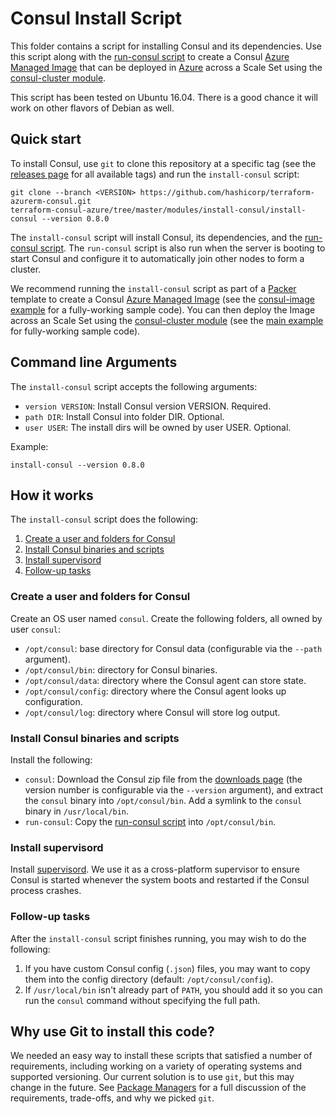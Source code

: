 # Consul Install Script

This folder contains a script for installing Consul and its dependencies. Use this script along with the
[run-consul script](https://github.com/hashicorp/terraform-azurerm-consul/tree/master/modules/run-consul) to create a Consul [Azure Managed Image](https://docs.microsoft.com/en-us/azure/virtual-machines/linux/build-image-with-packer) that can be deployed in 
[Azure](https://azure.microsoft.com/) across a Scale Set using the [consul-cluster module](https://github.com/hashicorp/terraform-azurerm-consul/tree/master/modules/consul-cluster).

This script has been tested on Ubuntu 16.04. There is a good chance it will work on other flavors of Debian as well.

## Quick start
To install Consul, use `git` to clone this repository at a specific tag (see the [releases page](../../../../releases) 
for all available tags) and run the `install-consul` script:

```
git clone --branch <VERSION> https://github.com/hashicorp/terraform-azurerm-consul.git
terraform-consul-azure/tree/master/modules/install-consul/install-consul --version 0.8.0
```

The `install-consul` script will install Consul, its dependencies, and the [run-consul script](https://github.com/hashicorp/terraform-azurerm-consul/tree/master/modules/run-consul).
The `run-consul` script is also run when the server is booting to start Consul and configure it to automatically 
join other nodes to form a cluster.

We recommend running the `install-consul` script as part of a [Packer](https://www.packer.io/) template to create a
Consul [Azure Managed Image](https://docs.microsoft.com/en-us/azure/virtual-machines/linux/build-image-with-packer) (see the 
[consul-image example](https://github.com/hashicorp/terraform-azurerm-consul/tree/master/examples/consul-image) for a 
fully-working sample code). You can then deploy the Image across an Scale Set using the [consul-cluster module](https://github.com/hashicorp/terraform-azurerm-consul/tree/master/modules/consul-cluster) 
(see the [main example](https://github.com/hashicorp/terraform-azurerm-consul/tree/master/MAIN.md) for fully-working sample code).


## Command line Arguments

The `install-consul` script accepts the following arguments:

* `version VERSION`: Install Consul version VERSION. Required. 
* `path DIR`: Install Consul into folder DIR. Optional.
* `user USER`: The install dirs will be owned by user USER. Optional.

Example:

```
install-consul --version 0.8.0
```



## How it works

The `install-consul` script does the following:

1. [Create a user and folders for Consul](#create-a-user-and-folders-for-consul)
1. [Install Consul binaries and scripts](#install-consul-binaries-and-scripts)
1. [Install supervisord](#install-supervisord)
1. [Follow-up tasks](#follow-up-tasks)


### Create a user and folders for Consul

Create an OS user named `consul`. Create the following folders, all owned by user `consul`:

* `/opt/consul`: base directory for Consul data (configurable via the `--path` argument).
* `/opt/consul/bin`: directory for Consul binaries.
* `/opt/consul/data`: directory where the Consul agent can store state.
* `/opt/consul/config`: directory where the Consul agent looks up configuration.
* `/opt/consul/log`: directory where Consul will store log output.


### Install Consul binaries and scripts

Install the following:

* `consul`: Download the Consul zip file from the [downloads page](https://www.consul.io/downloads.html) (the version 
  number is configurable via the `--version` argument), and extract the `consul` binary into `/opt/consul/bin`. Add a
  symlink to the `consul` binary in `/usr/local/bin`.
* `run-consul`: Copy the [run-consul script](https://github.com/hashicorp/terraform-azurerm-consul/tree/master/modules/run-consul) into `/opt/consul/bin`. 


### Install supervisord

Install [supervisord](http://supervisord.org/). We use it as a cross-platform supervisor to ensure Consul is started
whenever the system boots and restarted if the Consul process crashes.


### Follow-up tasks

After the `install-consul` script finishes running, you may wish to do the following:

1. If you have custom Consul config (`.json`) files, you may want to copy them into the config directory (default:
   `/opt/consul/config`).
1. If `/usr/local/bin` isn't already part of `PATH`, you should add it so you can run the `consul` command without
   specifying the full path.
   


## Why use Git to install this code?

We needed an easy way to install these scripts that satisfied a number of requirements, including working on a variety 
of operating systems and supported versioning. Our current solution is to use `git`, but this may change in the future.
See [Package Managers](https://github.com/hashicorp/terraform-azurerm-vault/tree/master/_docs/package-managers.md) for a full discussion of the requirements, trade-offs, and why we
picked `git`.
